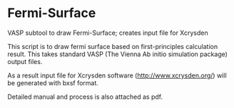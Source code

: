 # Fermi-Surface
VASP subtool to draw Fermi-Surface; creates input file for Xcrysden

This script is to draw fermi surface based on first-principles calculation result. This takes standard VASP (The Vienna Ab initio simulation package) output files.

As a result input file for Xcrysden software (http://www.xcrysden.org/) will be generated with bxsf format.

Detailed manual and process is also attached as pdf.
